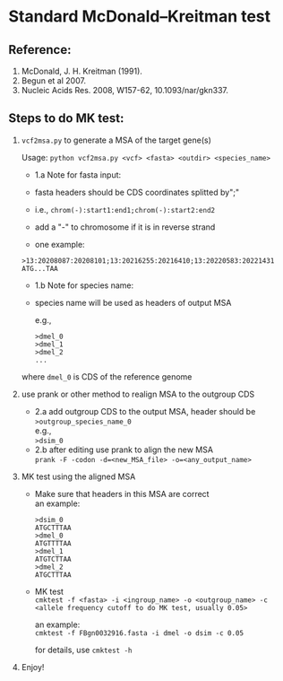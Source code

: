 
#             Standard McDonald–Kreitman test

## Reference:
   1. McDonald, J. H. Kreitman (1991).  
   2. Begun et al 2007.  
   3. Nucleic Acids Res. 2008, W157-62, 10.1093/nar/gkn337.  

## Steps to do MK test:  
1. `vcf2msa.py` to generate a MSA of the target gene(s)

    Usage: `python vcf2msa.py <vcf> <fasta> <outdir> <species_name>`

    * 1.a Note for fasta input:
     - fasta headers should be CDS coordinates splitted by";"
     - i.e., `chrom(-):start1:end1;chrom(-):start2:end2`
     - add a "-" to chromosome if it is in reverse strand

     - one example: 

    ```
    >13:20208087:20208101;13:20216255:20216410;13:20220583:20221431
    ATG...TAA
    ```


    * 1.b Note for species name:
     - species name will be used as headers of output MSA

        e.g.,
        ```
        >dmel_0
        >dmel_1
        >dmel_2
        ...
        ```

    where `dmel_0` is CDS of the reference genome



2. use prank or other method to realign MSA to the outgroup CDS  
    * 2.a add outgroup CDS to the output MSA, header should be
        `>outgroup_species_name_0`  
        e.g.,  
        `>dsim_0`  
    * 2.b after editing use prank to align the new MSA  
        `prank -F -codon -d=<new_MSA_file> -o=<any_output_name>`  

3. MK test using the aligned MSA  
    * Make sure that headers in this MSA are correct  
        an example:  
        ```
        >dsim_0
        ATGCTTTAA
        >dmel_0
        ATGTTTTAA
        >dmel_1
        ATGTCTTAA
        >dmel_2
        ATGCTTTAA
        ```  
    * MK test  
        `cmktest -f <fasta> -i <ingroup_name> -o <outgroup_name> -c <allele frequency cutoff to do MK test, usually 0.05>`  

        an example:  
        `cmktest -f FBgn0032916.fasta -i dmel -o dsim -c 0.05`  
         
        for details, use `cmktest -h`  
4. Enjoy!
